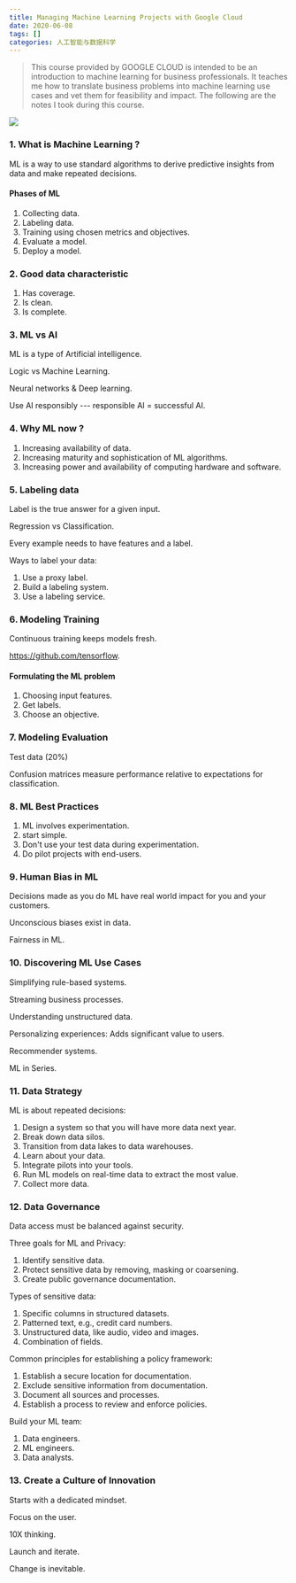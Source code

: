 ```yaml
---
title: Managing Machine Learning Projects with Google Cloud
date: 2020-06-08
tags: []
categories: 人工智能与数据科学
---
```


> This course provided by GOOGLE CLOUD is intended to be an introduction to machine learning for business professionals. It teaches me how to translate business problems into machine learning use cases and vet them for feasibility and impact. The following are the notes I took during this course.

<!--more-->

![](https://blog.zhuangzhihao.top/img/Coursera-Managing-Machine-Learning-Projects.png)

### 1. What is Machine Learning ?

ML is a way to use standard algorithms to derive predictive insights from data and make repeated decisions.

#### Phases of ML

1. Collecting data.
2. Labeling data.
3. Training using chosen metrics and objectives.
4. Evaluate a model.
5. Deploy a model.

### 2. Good data characteristic

1. Has coverage.
2. Is clean.
3. Is complete.

### 3. ML vs AI

ML is a type of Artificial intelligence.

Logic vs Machine Learning.

Neural networks & Deep learning.

Use AI responsibly --- responsible AI = successful AI.

### 4. Why ML now ?

1.  Increasing availability of data.
2.  Increasing maturity and sophistication of ML algorithms.
3.  Increasing power and availability of computing hardware and software.

### 5. Labeling data

Label is the true answer for a given input.

Regression vs Classification.

Every example needs to have features and a label.

Ways to label your data:
1. Use a proxy label.
2. Build a labeling system.
3. Use a labeling service.

### 6. Modeling Training

Continuous training keeps models fresh.

https://github.com/tensorflow.

#### Formulating the ML problem

1. Choosing input features.
2. Get labels.
3. Choose an objective.

### 7. Modeling Evaluation

Test data (20%)

Confusion matrices measure performance relative to expectations for classification.

### 8. ML Best Practices

1. ML involves experimentation.
2. start simple.
3. Don't use your test data during experimentation.
4. Do pilot projects with end-users.

### 9. Human Bias in ML

Decisions made as you do ML have real world impact for you and your customers.

Unconscious biases exist in data.

Fairness in ML.

### 10. Discovering ML Use Cases

Simplifying rule-based systems.

Streaming business processes.

Understanding unstructured data.

Personalizing experiences: Adds significant value to users.

Recommender systems.

ML in Series.

### 11. Data Strategy

ML is about repeated decisions:

1. Design a system so that you will have more data next year.
2. Break down data silos.
3. Transition from data lakes to data warehouses.
4. Learn about your data.
5. Integrate pilots into your tools.
6. Run ML models on real-time data to extract the most value.
7. Collect more data.

### 12. Data Governance

Data access must be balanced against security.

Three goals for ML and Privacy:
1. Identify sensitive data.
2. Protect sensitive data by removing, masking or coarsening.
3. Create public governance documentation.

Types of sensitive data:
1. Specific columns in structured datasets.
2. Patterned text, e.g., credit card numbers.
3. Unstructured data, like audio, video and images.
4. Combination of fields.

Common principles for establishing a policy framework:
1. Establish a secure location for documentation.
2. Exclude sensitive information from documentation.
3. Document all sources and processes.
4. Establish a process to review and enforce policies.

Build your ML team:
1. Data engineers.
2. ML engineers.
3. Data analysts.

### 13. Create a Culture of Innovation

Starts with a dedicated mindset.

Focus on the user.

10X thinking.

Launch and iterate.

Change is inevitable.
